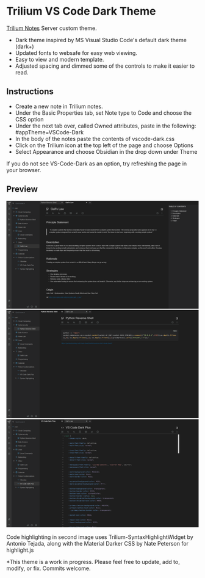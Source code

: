 # Trilium VS Code Dark Theme
[Trilium Notes](https://github.com/zadam/trilium) Server custom theme.
- Dark theme inspired by MS Visual Studio Code's default dark theme (dark+)
- Updated fonts to websafe for easy web viewing. 
- Easy to view and modern template.
- Adjusted spacing and dimmed some of the controls to make it easier to read.

## Instructions
- Create a new note in Trilium notes.
- Under the Basic Properties tab, set Note type to Code and choose the CSS option
- Under the next tab over, called Owned attributes, paste in the following: #appTheme=VSCode-Dark 
- In the body of the notes paste the contents of vscode-dark.css
- Click on the Trilium icon at the top left of the page and choose Options
- Select Appearance and choose Obsidian in the drop down under Theme

If you do not see VS-Code-Dark as an option, try refreshing the page in your browser. 

## Preview
<img src="screenshot1.png" />
<img src="screenshot2.png" />
<img src="screenshot3.png" />

Code highlighting in second image uses Trilium-SyntaxHighlightWidget by Antonio Tejada, along with the Material Darker CSS by Nate Peterson for highlight.js 

*This theme is a work in progress.  Please feel free to update, add to, modify, or fix.  Commits welcome.
